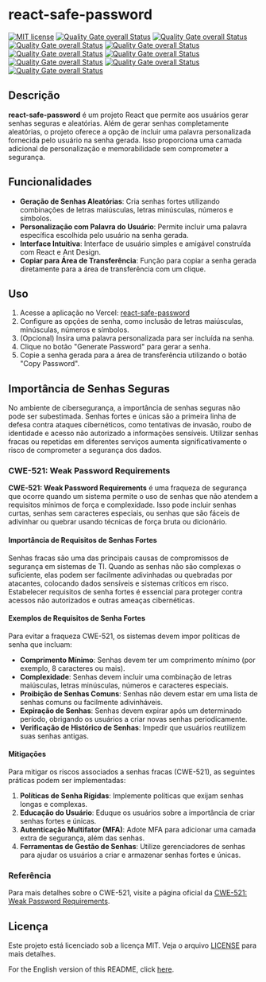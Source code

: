 # react-safe-password

[![MIT license](https://img.shields.io/badge/license-MIT-brightgreen.svg)](https://opensource.org/licenses/MIT)
[![Quality Gate overall Status](https://sonarcloud.io/api/project_badges/measure?project=fonteeboa_react-safe-password&metric=alert_status)](https://sonarcloud.io/summary/overall?id=fonteeboa_react-safe-password)
[![Quality Gate overall Status](https://sonarcloud.io/api/project_badges/measure?project=fonteeboa_react-safe-password&metric=security_rating)](https://sonarcloud.io/summary/overall?id=fonteeboa_react-safe-password)
[![Quality Gate overall Status](https://sonarcloud.io/api/project_badges/measure?project=fonteeboa_react-safe-password&metric=vulnerabilities)](https://sonarcloud.io/summary/overall?id=fonteeboa_react-safe-password)
[![Quality Gate overall Status](https://sonarcloud.io/api/project_badges/measure?project=fonteeboa_react-safe-password&metric=sqale_index)](https://sonarcloud.io/summary/overall?id=fonteeboa_react-safe-password)
[![Quality Gate overall Status](https://sonarcloud.io/api/project_badges/measure?project=fonteeboa_react-safe-password&metric=reliability_rating)](https://sonarcloud.io/summary/overall?id=fonteeboa_react-safe-password)
[![Quality Gate overall Status](https://sonarcloud.io/api/project_badges/measure?project=fonteeboa_react-safe-password&metric=duplicated_lines_density)](https://sonarcloud.io/summary/overall?id=fonteeboa_react-safe-password)
[![Quality Gate overall Status](https://sonarcloud.io/api/project_badges/measure?project=fonteeboa_react-safe-password&metric=code_smells)](https://sonarcloud.io/summary/overall?id=fonteeboa_react-safe-password)
[![Quality Gate overall Status](https://sonarcloud.io/api/project_badges/measure?project=fonteeboa_react-safe-password&metric=sqale_rating)](https://sonarcloud.io/summary/overall?id=fonteeboa_react-safe-password)
[![Quality Gate overall Status](https://sonarcloud.io/api/project_badges/measure?project=fonteeboa_react-safe-password&metric=coverage)](https://sonarcloud.io/summary/overall?id=fonteeboa_react-safe-password)

## Descrição

**react-safe-password** é um projeto React que permite aos usuários gerar senhas seguras e aleatórias. Além de gerar senhas completamente aleatórias, o projeto oferece a opção de incluir uma palavra personalizada fornecida pelo usuário na senha gerada. Isso proporciona uma camada adicional de personalização e memorabilidade sem comprometer a segurança.

## Funcionalidades

- **Geração de Senhas Aleatórias**: Cria senhas fortes utilizando combinações de letras maiúsculas, letras minúsculas, números e símbolos.
- **Personalização com Palavra do Usuário**: Permite incluir uma palavra específica escolhida pelo usuário na senha gerada.
- **Interface Intuitiva**: Interface de usuário simples e amigável construída com React e Ant Design.
- **Copiar para Área de Transferência**: Função para copiar a senha gerada diretamente para a área de transferência com um clique.

## Uso

1. Acesse a aplicação no Vercel: [react-safe-password](https://react-safe-password.vercel.app)
2. Configure as opções de senha, como inclusão de letras maiúsculas, minúsculas, números e símbolos.
3. (Opcional) Insira uma palavra personalizada para ser incluída na senha.
4. Clique no botão "Generate Password" para gerar a senha.
5. Copie a senha gerada para a área de transferência utilizando o botão "Copy Password".

## Importância de Senhas Seguras

No ambiente de cibersegurança, a importância de senhas seguras não pode ser subestimada. Senhas fortes e únicas são a primeira linha de defesa contra ataques cibernéticos, como tentativas de invasão, roubo de identidade e acesso não autorizado a informações sensíveis. Utilizar senhas fracas ou repetidas em diferentes serviços aumenta significativamente o risco de comprometer a segurança dos dados.

### CWE-521: Weak Password Requirements

**CWE-521: Weak Password Requirements** é uma fraqueza de segurança que ocorre quando um sistema permite o uso de senhas que não atendem a requisitos mínimos de força e complexidade. Isso pode incluir senhas curtas, senhas sem caracteres especiais, ou senhas que são fáceis de adivinhar ou quebrar usando técnicas de força bruta ou dicionário.

#### Importância de Requisitos de Senhas Fortes

Senhas fracas são uma das principais causas de compromissos de segurança em sistemas de TI. Quando as senhas não são complexas o suficiente, elas podem ser facilmente adivinhadas ou quebradas por atacantes, colocando dados sensíveis e sistemas críticos em risco. Estabelecer requisitos de senha fortes é essencial para proteger contra acessos não autorizados e outras ameaças cibernéticas.

#### Exemplos de Requisitos de Senha Fortes

Para evitar a fraqueza CWE-521, os sistemas devem impor políticas de senha que incluam:

- **Comprimento Mínimo**: Senhas devem ter um comprimento mínimo (por exemplo, 8 caracteres ou mais).
- **Complexidade**: Senhas devem incluir uma combinação de letras maiúsculas, letras minúsculas, números e caracteres especiais.
- **Proibição de Senhas Comuns**: Senhas não devem estar em uma lista de senhas comuns ou facilmente adivinháveis.
- **Expiração de Senhas**: Senhas devem expirar após um determinado período, obrigando os usuários a criar novas senhas periodicamente.
- **Verificação de Histórico de Senhas**: Impedir que usuários reutilizem suas senhas antigas.

#### Mitigações

Para mitigar os riscos associados a senhas fracas (CWE-521), as seguintes práticas podem ser implementadas:

1. **Políticas de Senha Rígidas**: Implemente políticas que exijam senhas longas e complexas.
2. **Educação do Usuário**: Eduque os usuários sobre a importância de criar senhas fortes e únicas.
3. **Autenticação Multifator (MFA)**: Adote MFA para adicionar uma camada extra de segurança, além das senhas.
4. **Ferramentas de Gestão de Senhas**: Utilize gerenciadores de senhas para ajudar os usuários a criar e armazenar senhas fortes e únicas.

### Referência

Para mais detalhes sobre o CWE-521, visite a página oficial da [CWE-521: Weak Password Requirements](https://cwe.mitre.org/data/definitions/521.html).

## Licença

Este projeto está licenciado sob a licença MIT. Veja o arquivo [LICENSE](LICENSE) para mais detalhes.

For the English version of this README, click [here](README_EN.md).
